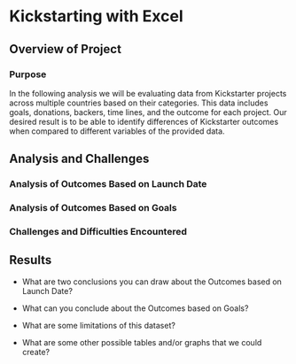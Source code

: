 # Kickstarting with Excel

## Overview of Project

### Purpose
In the following analysis we will be evaluating data from Kickstarter projects across multiple countries based on their categories. 
This data includes goals, donations, backers, time lines, and the outcome for each project. 
Our desired result is to be able to identify differences of Kickstarter outcomes when compared to different variables of the provided data.

## Analysis and Challenges

### Analysis of Outcomes Based on Launch Date


### Analysis of Outcomes Based on Goals


### Challenges and Difficulties Encountered

## Results

- What are two conclusions you can draw about the Outcomes based on Launch Date?

- What can you conclude about the Outcomes based on Goals?

- What are some limitations of this dataset?

- What are some other possible tables and/or graphs that we could create?
